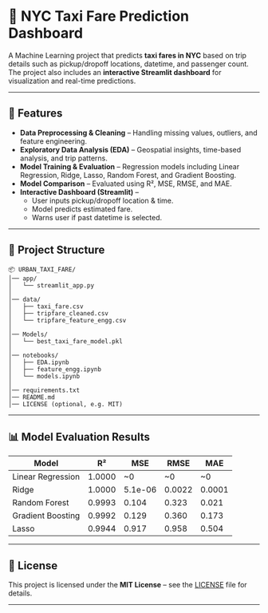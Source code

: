 
# 🚖 NYC Taxi Fare Prediction Dashboard  

A Machine Learning project that predicts **taxi fares in NYC** based on trip details such as pickup/dropoff locations, datetime, and passenger count. The project also includes an **interactive Streamlit dashboard** for visualization and real-time predictions.  

---

## 📌 Features  
- **Data Preprocessing & Cleaning** – Handling missing values, outliers, and feature engineering.  
- **Exploratory Data Analysis (EDA)** – Geospatial insights, time-based analysis, and trip patterns.  
- **Model Training & Evaluation** – Regression models including Linear Regression, Ridge, Lasso, Random Forest, and Gradient Boosting.  
- **Model Comparison** – Evaluated using R², MSE, RMSE, and MAE.  
- **Interactive Dashboard (Streamlit)** –  
  - User inputs pickup/dropoff location & time.  
  - Model predicts estimated fare.  
  - Warns user if past datetime is selected.  

---

## 📂 Project Structure  
```
📦 URBAN_TAXI_FARE/
│── app/
│   └── streamlit_app.py
│
│── data/
│   ├── taxi_fare.csv
│   ├── tripfare_cleaned.csv
│   └── tripfare_feature_engg.csv
│
│── Models/
│   └── best_taxi_fare_model.pkl
│
│── notebooks/
│   ├── EDA.ipynb
│   ├── feature_engg.ipynb
│   └── models.ipynb
│
│── requirements.txt
│── README.md
│── LICENSE (optional, e.g. MIT)
```

---

## 📊 Model Evaluation Results  

| Model              | R²      | MSE      | RMSE   | MAE   |
|--------------------|---------|----------|--------|-------|
| Linear Regression  | 1.0000  | ~0       | ~0     | ~0    |
| Ridge              | 1.0000  | 5.1e-06  | 0.0022 | 0.0001|
| Random Forest      | 0.9993  | 0.104    | 0.323  | 0.021 |
| Gradient Boosting  | 0.9992  | 0.129    | 0.360  | 0.173 |
| Lasso              | 0.9944  | 0.917    | 0.958  | 0.504 |

---

## 📜 License  
This project is licensed under the **MIT License** – see the [LICENSE](LICENSE) file for details.  

---
